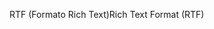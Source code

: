 <span data-ttu-id="f7895-101">RTF (Formato Rich Text)</span><span class="sxs-lookup"><span data-stu-id="f7895-101">Rich Text Format (RTF)</span></span>